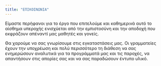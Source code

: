 ```yaml
---
title: "ΕΠΙΚΟΙΝΩΝΙΑ"
---
```


Είμαστε περήφανοι για το έργο που επιτελούμε και καθημερινά αυτό το αίσθημα υπεροχής ενισχύεται από την εμπιστοσύνη και την αποδοχή που εκφράζουν απέναντί μας μαθητές και γονείς.

Θα χαρούμε να σας γνωρίσουμε στις εγκαταστάσεις μας. Οι γραμματείες έχουν την υποχρέωση και πολύ περισσότερο τη διάθεση να σας ενημερώσουν αναλυτικά για τα προγράμματά μας και τις παροχές, να απαντήσουν στις απορίες σας και να σας παραδώσουν έντυπο υλικό.
